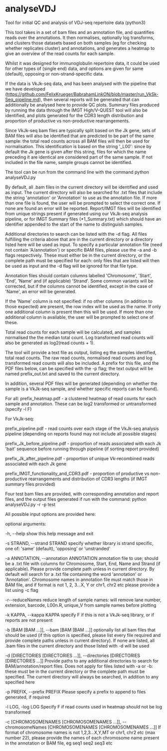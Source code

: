 # analyseVDJ
Tool for initial QC and analysis of VDJ-seq repertoire data (python3)

This tool takes in a set of bam files and an annotation file, and quantifies reads over the annotations. It then normalises, optionally log transforms, and clusters those datasets based on both samples (eg for checking whether replicates cluster) and annotations, and generates a heatmap to give an overview of the read counts for each sample. 

Whilst it was designed for immunoglobulin repertoire data, it could be used for other types of (single end) data, and options are given for same (default), opposing or non-strand-specific data.

If the data is VkJk-seq data, and has been analysed with the pipeline that we have developed (https://github.com/FelixKrueger/BabrahamLinkON/blob/master/run_VkSk-Seq_pipeline.md), then several reports will be generated that can additionally be analysed here to provide QC plots. Summary files produced by running the data through the IMGT High/V-QUEST tool  will also be identified, and plots generated for the CDR3 length distribution and proportion of productive vs non-productive rearrangements.

Since VkJk-seq bam files are typically split based on the Jk gene, sets of BAM files will also be identified that are predicted to be part of the same sample: the total read counts across all BAM files will then be used for normalisation. This identification is based on the string '\_L00': since by default the Jk gene is given after this string, files for which the name preceding it are identical are considered part of the same sample. If not included in the file name, sample groups cannot be identified.

The tool can be run from the command line with the command python analyseVDJ.py

By default, all .bam files in the current directory will be identified and used as input. The current directory will also be searched for .txt files that include the string 'annotation' or 'Annotation' to use as the annotation file. If more than one file is found, the user will be prompted to select the correct one. If none are found an error will be reported. Report/IMGT files will be identified from unique strings present if generated using our VkJk-seq analysis pipeline, or for IMGT Summary files \(\*1_Summary.txt) which should have an identifier appended to the start of the name to distinguish samples.

Additional directories to search can be listed with the -d flag. All files fulfilling the criteria above that are in the current directory or a directory listed here will be used as input. To specify a particular annotation file (need not contain 'A/annotation') or specific BAM files, please use the -a and -b flags respectively. These must either be in the current directory, or the complete path must be specified for each: only files that are listed will then be used as input and the -d flag will be ignored for that file type. 

Annotation files should contain columns labelled 'Chromosome', 'Start', 'End', 'Name' and (if applicable) 'Strand'. Some common variants will be corrected, but if the columns cannot be identified, except in the case of 'Name', an error will be generated. 

If the 'Name' column is not specified: if no other columns (in addition to those expected) are present, the row index will be used as the name. If only one additional column is present then this will be used. If more than one additional column is available, the user will be prompted to select one of these. 

Total read counts for each sample will be calculated, and samples normalised the the median total count. Log transformed read counts will also be generated as log2(read counts + 1).

The tool will provide a text file as output, listing eg the samples identified, total read counts. The raw read counts, normalised read counts and log transformed read counts will also be included. A prefix for this file, and the PDF files below, can be specified with the -p flag; the text output will be named prefix_out.txt and saved to the current directory.

In addition, several PDF files will be generated (depending on whether the sample is a VkJk-seq sample, and whether specific reports can be found).

For all:
prefix_heatmap.pdf - a clustered heatmap of read counts for each sample and annotation. These can be log2
transformed or untransformed (specify -l F)

For VkJk-seq:

prefix_pipeline.pdf - read counts over each stage of the VkJk-seq analysis pipeline (depending on reports found may not include all possible stages)

prefix_Jk_before_pipeline.pdf - proportion of reads associated with each Jk 'bait' sequence before running through pipeline (if sorting report provided)

prefix_Jk_after_pipeline.pdf - proportion of unique Vk-recombined reads associated with each Jk gene

prefix_IMGT_functionality_and_CDR3.pdf - proportion of productive vs non-productive rearrangements and distribution of CDR3 lengths (if IMGT summary files provided)

Four test bam files are provided, with corresponding annotation and report files, and the output files generated if run with the command: python analyseVDJ.py -r -p test

All possible input options are provided here:

optional arguments:

  -h, --help            show this help message and exit
  
  -s STRAND, --strand STRAND
                        specify whether library is strand specific, one of: 'same'
                        (default), 'opposing' or 'unstranded'
  
  -a ANNOTATION, --annotation ANNOTATION
                        annotation file to use; should be a .txt file with
                        columns for Chromosome, Start, End, Name and Strand
                        (if applicable). Please provide complete path unless
                        in current directory. By default will search for a
                        .txt file containing the word 'annotation' or
                        'Annotation'. Chromosome names in annotation file must
                        match those in BAM file, and if format is not 1, 2,
                        3...X, Y or chr1, chr2 etc please provide a list using -c flag
  
  -r--reduceNames       reduce length of sample names: will remove lane
                        number, extension, barcode, L00n.R, unique_V from
                        sample names before plotting
  
  -k KAPPA, --kappa KAPPA
                        specify F if this is not a VkJk-seq library, or if
                        reports are not present
  
  -b [BAM [BAM ...]], --bam [BAM [BAM ...]]
                        optionally list all bam files that should be used (if
                        this option is specified, please list every file
                        required and provide complete paths unless in current
                        directory). If none are listed, all .bam files in the
                        current directory and those listed with -d will be
                        used
  
  -d [DIRECTORIES [DIRECTORIES ...]], --directories [DIRECTORIES [DIRECTORIES ...]]
                        Provide paths to any additional directories to search
                        for BAM/annotation/report files. Does not apply for
                        files listed with -a or -b: these must be in the
                        current directory or the complete path must be
                        specified. The current directory will always be
                        searched, in addition to any specified here  

  -p PREFIX, --prefix PREFIX
                        Please specify a prefix to append to files generated,
                        if required
  
  -l LOG, -log LOG      Specify F if read counts used in heatmap should not be
                        log transformed
                        
   -c [CHROMOSOMENAMES [CHROMOSOMENAMES ...]], --chromosomeNames [CHROMOSOMENAMES [CHROMOSOMENAMES ...]]
                        If format of chromosome names is not 1,2,3...X,Y,MT or
                        chr1, chr2 etc (max number 22), please provide the
                        names of each chromosome name present in the
                        annotation or BAM file, eg seq1 seq2 seq3 etc
